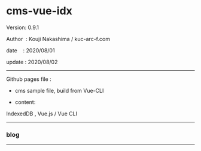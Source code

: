 ﻿# cms-vue-idx

 Version: 0.9.1

 Author  : Kouji Nakashima / kuc-arc-f.com

 date    : 2020/08/01

 update : 2020/08/02

***

Github pages file :

* cms sample file, build from Vue-CLI

* content:

IndexedDB , Vue.js / Vue CLI

***
### blog


***

